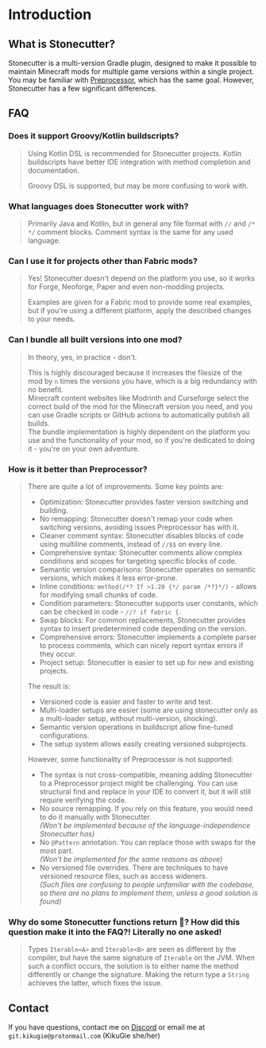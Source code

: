 # Introduction
## What is Stonecutter?
Stonecutter is a multi-version Gradle plugin, designed to make it possible to maintain Minecraft mods for multiple game versions within a single project.
You may be familiar with [Preprocessor](https://github.com/ReplayMod/preprocessor), which has the same goal. However, Stonecutter has a few significant differences.

## FAQ
### Does it support Groovy/Kotlin buildscripts?
> Using Kotlin DSL is recommended for Stonecutter projects. 
Kotlin buildscripts have better IDE integration with method completion and documentation.
> 
> Groovy DSL is supported, but may be more confusing to work with.

### What languages does Stonecutter work with?
> Primarily Java and Kotlin, but in general any file format with `//` and `/* */` comment blocks.
Comment syntax is the same for any used language.

### Can I use it for projects other than Fabric mods?
> Yes! Stonecutter doesn't depend on the platform you use,
so it works for Forge, Neoforge, Paper and even non-modding projects.
>
> Examples are given for a Fabric mod to provide some real examples,
but if you're using a different platform, apply the described changes to your needs.

### Can I bundle all built versions into one mod?
> In theory, yes, in practice - don't.  
> 
> This is highly discouraged because it increases the filesize of the mod by `n` times the versions you have,
> which is a big redundancy with no benefit.  
> Minecraft content websites like Modrinth and Curseforge select the correct build of the mod for the Minecraft
> version you need, and you can use Gradle scripts or GitHub actions to automatically publish all builds.  
> The bundle implementation is highly dependent on the platform you use and the functionality of your mod,
> so if you're dedicated to doing it - you're on your own adventure.

### How is it better than Preprocessor?
> There are quite a lot of improvements. Some key points are:
> - Optimization: Stonecutter provides faster version switching and building.
> - No remapping: Stonecutter doesn't remap your code when switching versions, avoiding issues Preprocessor has with it.
> - Cleaner comment syntax: Stonecutter disables blocks of code using multiline comments, instead of `//$$` on every line.
> - Comprehensive syntax: Stonecutter comments allow complex conditions and scopes for targeting specific blocks of code.
> - Semantic version comparisons: Stonecutter operates on semantic versions, which makes it less error-prone.
> - Inline conditions: `method(/*? If >1.20 {*/ param /*?}*/)` - allows for modifying small chunks of code.
> - Condition parameters: Stonecutter supports user constants, which can be checked in code - `//? if fabric {`.
> - Swap blocks: For common replacements, Stonecutter provides syntax to insert predetermined code depending on the version.
> - Comprehensive errors: Stonecutter implements a complete parser to process comments, which can nicely report syntax errors if they occur.
> - Project setup: Stonecutter is easier to set up for new and existing projects.
> 
> The result is:
> - Versioned code is easier and faster to write and test.
> - Multi-loader setups are easier (some are using stonecutter only as a multi-loader setup, without multi-version, shocking).
> - Semantic version operations in buildscript allow fine-tuned configurations.
> - The setup system allows easily creating versioned subprojects.
> 
> However, some functionality of Preprocessor is not supported:
> - The syntax is not cross-compatible, meaning adding Stonecutter to a Preprocessor project might be challenging.
> You can use structural find and replace in your IDE to convert it, but it will still require verifying the code.
> - No source remapping. If you rely on this feature, you would need to do it manually with Stonecutter.  
> *(Won't be implemented because of the language-independence Stonecutter has)*
> - No `@Pattern` annotation. You can replace those with swaps for the most part.  
> *(Won't be implemented for the same reasons as above)*
> - No versioned file overrides. There are techniques to have versioned resource files, such as access wideners.  
> *(Such files are confusing to people unfamiliar with the codebase, so there are no plans to implement them, unless a good solution is found)*

### Why do some Stonecutter functions return 🍌? How did this question make it into the FAQ?! Literally no one asked!
> Types `Iterable<A>` and `Iterable<B>` are seen as different by the compiler,
> but have the same signature of `Iterable` on the JVM.
> When such a conflict occurs, the solution is to either name the method differently or change the signature.
> Making the return type a `String` achieves the latter, which fixes the issue.

## Contact
If you have questions, contact me on [Discord](https://discord.gg/TBgNUCfryS)
or email me at `git.kikugie@protonmail.com` (KikuGie she/her)